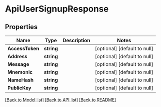 # ApiUserSignupResponse

## Properties
Name | Type | Description | Notes
------------ | ------------- | ------------- | -------------
**AccessToken** | **string** |  | [optional] [default to null]
**Address** | **string** |  | [optional] [default to null]
**Message** | **string** |  | [optional] [default to null]
**Mnemonic** | **string** |  | [optional] [default to null]
**NameHash** | **string** |  | [optional] [default to null]
**PublicKey** | **string** |  | [optional] [default to null]

[[Back to Model list]](../README.md#documentation-for-models) [[Back to API list]](../README.md#documentation-for-api-endpoints) [[Back to README]](../README.md)


